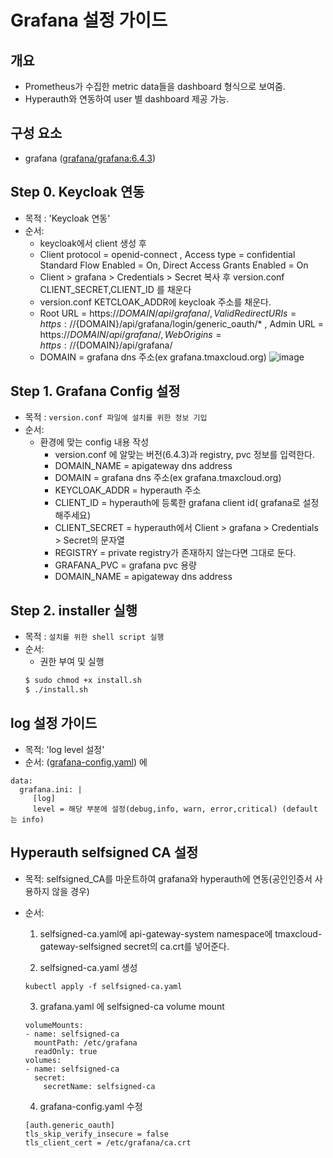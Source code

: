 
# Grafana 설정 가이드

## 개요
* Prometheus가 수집한 metric data들을 dashboard 형식으로 보여줌.
* Hyperauth와 연동하여 user 별 dashboard 제공 가능.

## 구성 요소
* grafana ([grafana/grafana:6.4.3](https://grafana.com/grafana/download))

## Step 0. Keycloak 연동
* 목적 : 'Keycloak 연동'
* 순서: 
	* keycloak에서 client 생성 후
	* Client protocol = openid-connect , Access type = confidential Standard Flow Enabled = On, Direct Access Grants Enabled = On
	* Client > grafana > Credentials > Secret 복사 후 version.conf CLIENT_SECRET,CLIENT_ID 를 채운다
	* version.conf KETCLOAK_ADDR에  keycloak 주소를 채운다.
	* Root URL = https://${DOMAIN}/api/grafana/, Valid Redirect URIs = https://${DOMAIN}/api/grafana/login/generic_oauth/* , Admin URL = https://${DOMAIN}/api/grafana/, Web Origins = https://${DOMAIN}/api/grafana/ 
	* DOMAIN = grafana dns 주소(ex grafana.tmaxcloud.org)
![image](https://user-images.githubusercontent.com/66110096/118447268-8a7f3000-b72b-11eb-9bdd-01d4252427c6.png)

## Step 1. Grafana Config 설정

* 목적 : `version.conf 파일에 설치를 위한 정보 기입`
* 순서: 
	* 환경에 맞는 config 내용 작성
		* version.conf 에 알맞는 버전(6.4.3)과 registry, pvc  정보를 입력한다.
		* DOMAIN_NAME = apigateway dns address
		* DOMAIN = grafana dns 주소(ex grafana.tmaxcloud.org)
		* KEYCLOAK_ADDR = hyperauth 주소
		* CLIENT_ID = hyperauth에 등록한 grafana client id( grafana로 설정해주세요)
		* CLIENT_SECRET = hyperauth에서 Client > grafana > Credentials > Secret의 문자열
		* REGISTRY = private registry가 존재하지 않는다면 그대로 둔다.
		* GRAFANA_PVC = grafana pvc 용량
		* DOMAIN_NAME = apigateway dns address
	

## Step 2. installer 실행
* 목적 : `설치를 위한 shell script 실행`
* 순서: 
	* 권한 부여 및 실행
	``` bash
	$ sudo chmod +x install.sh
	$ ./install.sh
	```
	
## log 설정 가이드
* 목적: 'log level 설정'
* 순서: ([grafana-config.yaml](https://github.com/tmax-cloud/install-grafana/blob/5.0/yaml/grafana-config.yaml)) 에
```
data:
  grafana.ini: |
     [log]
     level = 해당 부분에 설정(debug,info, warn, error,critical) (default 는 info)
```


## Hyperauth selfsigned CA 설정
* 목적: selfsigned_CA를 마운트하여 grafana와 hyperauth에 연동(공인인증서 사용하지 않을 경우)

* 순서:
  1. selfsigned-ca.yaml에 api-gateway-system namespace에 tmaxcloud-gateway-selfsigned secret의 ca.crt를 넣어준다.
  
  2. selfsigned-ca.yaml 생성
  
  ```
  kubectl apply -f selfsigned-ca.yaml
  ```
  
  3. grafana.yaml 에 selfsigned-ca volume mount
  ```
  volumeMounts:
  - name: selfsigned-ca
    mountPath: /etc/grafana
    readOnly: true
  volumes:
  - name: selfsigned-ca
    secret:
      secretName: selfsigned-ca
  ```
  4. grafana-config.yaml 수정
  ```
  [auth.generic_oauth]
  tls_skip_verify_insecure = false
  tls_client_cert = /etc/grafana/ca.crt
  ```
